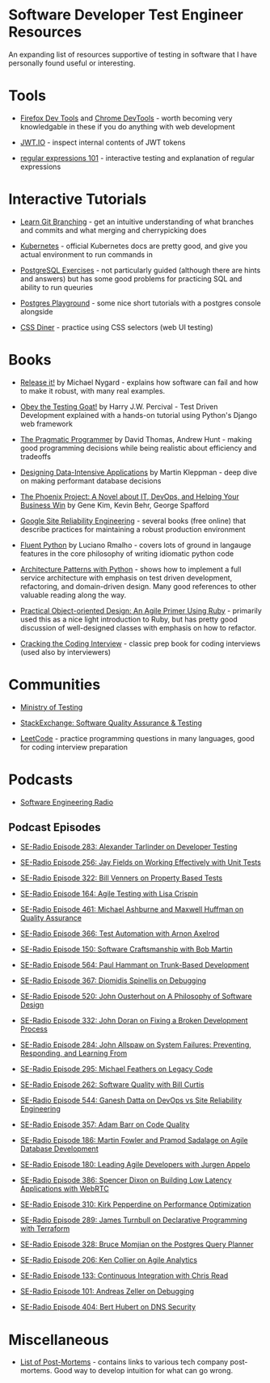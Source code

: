 # Software Developer Test Engineer Resources

An expanding list of resources supportive of testing in software that I have personally found useful or interesting.

# Tools

- [Firefox Dev Tools](https://firefox-dev.tools/) and [Chrome DevTools](https://developer.chrome.com/docs/devtools/) - worth becoming very knowledgable in these if you do anything with web development

- [JWT.IO](https://jwt.io/) - inspect internal contents of JWT tokens

- [regular expressions 101](https://regex101.com/) - interactive testing and explanation of regular expressions

# Interactive Tutorials

- [Learn Git Branching](https://learngitbranching.js.org/?locale=en_US) - get an intuitive understanding of what branches and commits and what merging and cherrypicking does

- [Kubernetes](https://kubernetes.io/docs/tutorials/) - official Kubernetes docs are pretty good, and give you actual environment to run commands in

- [PostgreSQL Exercises](https://pgexercises.com/) - not particularly guided (although there are hints and answers) but has some good problems for practicing SQL and ability to run queuries

- [Postgres Playground](https://www.crunchydata.com/developers/tutorials) - some nice short tutorials with a postgres console alongside

- [CSS Diner](https://flukeout.github.io/) - practice using CSS selectors (web UI testing)

# Books

- [Release it!](https://pragprog.com/titles/mnee2/release-it-second-edition/) by Michael Nygard - explains how software can fail and how to make it robust, with many real examples.

- [Obey the Testing Goat!](https://www.obeythetestinggoat.com/)  by Harry J.W. Percival - Test Driven Development explained with a hands-on tutorial using Python's Django web framework

- [The Pragmatic Programmer](https://pragprog.com/titles/tpp20/the-pragmatic-programmer-20th-anniversary-edition/) by David Thomas, Andrew Hunt - making good programming decisions while being realistic about efficiency and tradeoffs

- [Designing Data-Intensive Applications](https://dataintensive.net/) by Martin Kleppman - deep dive on making performant database decisions

- [The Phoenix Project: A Novel about IT, DevOps, and Helping Your Business Win](https://www.barnesandnoble.com/w/the-phoenix-project-gene-kim/1115141434) by Gene Kim, Kevin Behr, George Spafford

- [Google Site Reliability Engineering](https://sre.google/books/) - several books (free online) that describe practices for maintaining a robust production environment

- [Fluent Python](https://www.fluentpython.com/) by Luciano Rmalho - covers lots of ground in langauge features in the core philosophy of writing idiomatic python code

- [Architecture Patterns with Python](https://www.oreilly.com/library/view/architecture-patterns-with/9781492052197/) - shows how to implement a full service architecture with emphasis on test driven development, refactoring, and domain-driven design. Many good references to other valuable reading along the way. 

- [Practical Object-oriented Design: An Agile Primer Using Ruby](https://www.poodr.com/) - primarily used this as a nice light introduction to Ruby, but has pretty good discussion of well-designed classes with emphasis on how to refactor.

- [Cracking the Coding Interview](https://www.thriftbooks.com/w/cracking-the-coding-interview_gayle-laakmann-mcdowell/256992/item/41575011/) - classic prep book for coding interviews (used also by interviewers)


# Communities

- [Ministry of Testing](https://www.ministryoftesting.com/)

- [StackExchange: Software Quality Assurance & Testing](https://sqa.stackexchange.com/) 

- [LeetCode](https://leetcode.com/) - practice programming questions in many languages, good for coding interview preparation


# Podcasts

- [Software Engineering Radio](https://www.se-radio.net/)


## Podcast Episodes

- [SE-Radio Episode 283: Alexander Tarlinder on Developer Testing](https://www.se-radio.net/2017/03/se-radio-episode-283-alexander-tarlinder-on-developer-testing/)

- [SE-Radio Episode 256: Jay Fields on Working Effectively with Unit Tests](https://www.se-radio.net/2016/05/se-radio-episode-256-jay-fields-on-working-effectively-with-unit-tests/)

- [SE-Radio Episode 322: Bill Venners on Property Based Tests](https://www.se-radio.net/2018/05/se-radio-episode-322-bill-venners-on-property-based-tests/)

- [SE-Radio Episode 164: Agile Testing with Lisa Crispin](https://www.se-radio.net/2010/06/episode-164-agile-testing-with-lisa-crispin/)

- [SE-Radio Episode 461: Michael Ashburne and Maxwell Huffman on Quality Assurance](https://www.se-radio.net/2021/05/episode-461-michael-ashburne-and-maxwell-huffman-on-quality-assurance/)

- [SE-Radio Episode 366: Test Automation with Arnon Axelrod](https://www.se-radio.net/2019/05/366-test-automation/)

- [SE-Radio Episode 150: Software Craftsmanship with Bob Martin](https://www.se-radio.net/2009/11/episode-150-software-craftsmanship-with-bob-martin/)

- [SE-Radio Episode 564: Paul Hammant on Trunk-Based Development](https://www.se-radio.net/2023/05/se-radio-564-paul-hammant-on-trunk-based-development/)

- [SE-Radio Episode 367: Diomidis Spinellis on Debugging](https://www.se-radio.net/2019/05/3544/)

- [SE-Radio Episode 520: John Ousterhout on A Philosophy of Software Design](https://www.se-radio.net/2022/07/episode-520-john-ousterhout-on-a-philosophy-of-software-design/)

- [SE-Radio Episode 332: John Doran on Fixing a Broken Development Process](https://www.se-radio.net/2018/07/se-radio-episode-332-john-doran-on-fixing-a-broken-development-process/)

- [SE-Radio Episode 284: John Allspaw on System Failures: Preventing, Responding, and Learning From](https://www.se-radio.net/2017/03/se-radio-episode-284-john-allspaw-on-system-failures-preventing-responding-and-learning-from/)

- [SE-Radio Episode 295: Michael Feathers on Legacy Code](https://www.se-radio.net/2017/06/se-radio-episode-295-michael-feathers-on-legacy-code/)

- [SE-Radio Episode 262: Software Quality with Bill Curtis](https://www.se-radio.net/2016/07/se-radio-episode-262-software-quality-with-bill-curtis/)

- [SE-Radio Episode 544: Ganesh Datta on DevOps vs Site Reliability Engineering](https://www.se-radio.net/2022/12/episode-544-ganesh-datta-on-devops-vs-site-reliability-engineering/)

- [SE-Radio Episode 357: Adam Barr on Code Quality](https://www.se-radio.net/2019/02/se-radio-episode-357-adam-barr-on-code-quality/)

- [SE-Radio Episode 186: Martin Fowler and Pramod Sadalage on Agile Database Development](https://www.se-radio.net/2012/06/episode-186-martin-fowler-and-pramod-sadalage-on-agile-database-development/)

- [SE-Radio Episode 180: Leading Agile Developers with Jurgen Appelo](https://www.se-radio.net/2011/10/episode-180-leading-agile-developers-with-jurgen-appelo/)

- [SE-Radio Episode 386: Spencer Dixon on Building Low Latency Applications with WebRTC](https://www.se-radio.net/2019/10/episode-386-building-low-latency-applications-with-webrtc/)

- [SE-Radio Episode 310: Kirk Pepperdine on Performance Optimization](https://www.se-radio.net/2017/11/se-radio-episode-310-kirk-pepperdine-on-performance-optimization/)

- [SE-Radio Episode 289: James Turnbull on Declarative Programming with Terraform](https://www.se-radio.net/2017/04/se-radio-episode-289-james-turnbull-on-declarative-programming-with-terraform/)

- [SE-Radio Episode 328: Bruce Momjian on the Postgres Query Planner](https://www.se-radio.net/2018/06/se-radio-episode-328-bruce-momjian-on-the-postgres-query-planner/)

- [SE-Radio Episode 206: Ken Collier on Agile Analytics](https://www.se-radio.net/2014/07/episode-206-ken-collier-on-agile-analytics/)

- [SE-Radio Episode 133: Continuous Integration with Chris Read](https://www.se-radio.net/2009/04/episode-133-continuous-integration-with-chris-read/)

- [SE-Radio Episode 101: Andreas Zeller on Debugging](https://www.se-radio.net/2008/06/episode-101-andreas-zeller-on-debugging/)

- [SE-Radio Episode 404: Bert Hubert on DNS Security](https://www.se-radio.net/2020/03/episode-404-bert-hubert-on-dns-security/)



# Miscellaneous

- [List of Post-Mortems](https://github.com/danluu/post-mortems) - contains links to various tech company post-mortems. Good way to develop intuition for what can go wrong.
